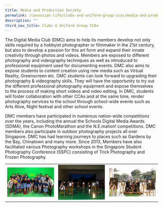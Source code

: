 ```yaml
---
title: Media and Production Society
permalink: /canossian-life/clubs-and-uniform-group-ccas/media-and-production-society/
description: ""
third_nav_title: Clubs & Uniform Group CCAs
---
```

The Digital Media Club (DMC) aims to help its members develop not only skills required by a hobbyist photographer or filmmaker in the 21st century, but also to develop a passion for this art form and expand their innate creativity through photos and videos. Members are exposed to different photography and videography techniques as well as introduced to professional equipment used for documenting events. DMC also aims to expose students to content creation using new media such as Virtual Reality, Greenscreen etc. DMC students can look forward to upgrading their photography & videography skills. They will have the opportunity to try out the different professional photography equipment and expose themselves to the process of making short videos and video editing. In DMC, students will foster collaboration with other CCAs and at the same time, render photography services to the school through school-wide events such as Arts Alive, Night festival and other school events.

DMC members have participated in numerous nation-wide competitions over the years, including the annual the Schools Digital Media Awards (SDMA), the Canon PhotoMarathon and the N.E.mation! competitions. DMC members also participate in outdoor photography projects all over Singapore. DMC has had learning journeys to places such as Gardens by the Bay, Chinatown and many more. Since 2013, Members have also facilitated various Photography workshops in the Singapore Student Photography Conference (SSPC) consisting of Trick Photography and Frozen Photography.

|   |   |   |
|---|---|---|
|  ![](/images/Canossian%20Life/CLUBS%20&%20UNIFORM%20GROUP%20CCAS/DIGITAL%20MEDIA%20CLUB/IMG-20181113-WA0006.jpg) |![](/images/Canossian%20Life/CLUBS%20&%20UNIFORM%20GROUP%20CCAS/DIGITAL%20MEDIA%20CLUB/IMG-20190405-WA0016.jpg)   |  ![](/images/Canossian%20Life/CLUBS%20&%20UNIFORM%20GROUP%20CCAS/DIGITAL%20MEDIA%20CLUB/IMG-20190405-WA0024.jpg) |